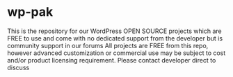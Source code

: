 # wp-pak
This is the repository for our WordPress OPEN SOURCE projects which are FREE to use and come with no dedicated support from the developer but is community support in our forums All projects are FREE from this repo, however advanced customization or commercial use may be subject to cost and/or product licensing requirement. Please contact developer direct to discuss
